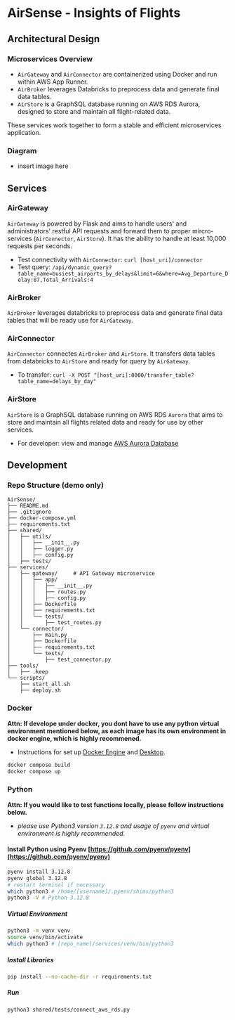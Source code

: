 # AirSense - Insights of Flights

## Architectural Design

### Microservices Overview

- `AirGateway` and `AirConnector` are containerized using Docker and run within AWS App Runner.
- `AirBroker` leverages Databricks to preprocess data and generate final data tables.
- `AirStore` is a GraphSQL database running on AWS RDS Aurora, designed to store and maintain all flight-related data.

These services work together to form a stable and efficient microservices application.

### Diagram

- insert image here

## Services

### AirGateway

`AirGateway` is powered by Flask and aims to handle users' and administrators' restful API requests and forward them to proper mircro-services (`AirConnector`, `AirStore`). It has the ability to handle at least 10,000 requests per seconds.

- Test connectivity with `AirConnector`: `curl [host_uri]/connector`
- Test query: `/api/dynamic_query?table_name=busiest_airports_by_delays&limit=6&where=Avg_Departure_Delay:87,Total_Arrivals:4`

### AirBroker

`AirBroker` leverages databricks to preprocess data and generate final data tables that will be ready use for `AirGateway`.

### AirConnector

`AirConnector` connectes `AirBroker` and `AirStore`. It transfers data tables from databricks to `AirStore` and ready for query by `AirGateway`.

- To transfer: `curl -X POST "[host_uri]:8000/transfer_table?table_name=delays_by_day"`

### AirStore

`AirStore` is a GraphSQL database running on AWS RDS `Aurora` that aims to store and maintain all flights related data and ready for use by other services.

- For developer: view and manage [AWS Aurora Database](https://us-east-1.console.aws.amazon.com/rds/home?region=us-east-1#database:id=airsense-pg;is-cluster=true)

## Development

### Repo Structure (demo only)

```
AirSense/
├── README.md
├── .gitignore
├── docker-compose.yml
├── requirements.txt
├── shared/
│   ├── utils/
│   │   ├── __init__.py
│   │   ├── logger.py
│   │   ├── config.py
│   ├── tests/
├── services/
│   ├── gateway/     # API Gateway microservice
│   │   ├── app/
│   │   │   ├── __init__.py
│   │   │   ├── routes.py
│   │   │   ├── config.py
│   │   ├── Dockerfile
│   │   ├── requirements.txt
│   │   └── tests/
│   │       ├── test_routes.py
│   └── connector/
│       ├── main.py
│       ├── Dockerfile
│       ├── requirements.txt
│       └── tests/
│           ├── test_connector.py
├── tools/
│   ├── .keep
└── scripts/
    ├── start_all.sh
    ├── deploy.sh

```

### Docker

**Attn: If develope under docker, you dont have to use any python virtual environment mentioned below, as each image has its own environment in docker engine, which is highly recommened.**

- Instructions for set up [Docker Engine](https://docs.docker.com/engine/install/) and [Desktop](https://docs.docker.com/desktop/).

```bash
docker compose build
docker compose up
```

### Python

**Attn: If you would like to test functions locally, please follow instructions below.**

- _please use Python3 version `3.12.8` and usage of `pyenv` and virtual environment is highly recommended._

#### Install Python using Pyenv [https://github.com/pyenv/pyenv](https://github.com/pyenv/pyenv)

```bash
pyenv install 3.12.8
pyenv global 3.12.8
# restart terminal if necessary
which python3 # /home/[username]/.pyenv/shims/python3
python3 -V # Python 3.12.8
```

##### Virtual Environment

```bash
python3 -m venv venv
source venv/bin/activate
which python3 # [repo_name]/services/venv/bin/python3
```

##### Install Libraries

```bash
pip install --no-cache-dir -r requirements.txt
```

##### Run

```python3
python3 shared/tests/connect_aws_rds.py
```
